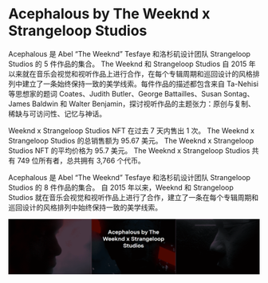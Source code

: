# Acephalous by The Weeknd x Strangeloop Studios

Acephalous 是 Abel “The Weeknd” Tesfaye 和洛杉矶设计团队 Strangeloop Studios 的 5 件作品的集合。 The Weeknd 和 Strangeloop Studios 自 2015 年以来就在音乐会视觉和视听作品上进行合作，在每个专辑周期和巡回设计的风格排列中建立了一条始终保持一致的美学线索。每件作品的描述都包含来自 Ta-Nehisi 等思想家的题词 Coates、Judith Butler、George Battailles、Susan Sontag、James Baldwin 和 Walter Benjamin，探讨视听作品的主题张力：原创与复制、稀缺与可访问性、记忆与神话。

Weeknd x Strangeloop Studios NFT 在过去 7 天内售出 1 次。 The Weeknd x Strangeloop Studios 的总销售额为 95.67 美元。 The Weeknd x Strangeloop Studios NFT 的平均价格为 95.7 美元。 The Weeknd x Strangeloop Studios 共有 749 位所有者，总共拥有 3,766 个代币。

Acephalous 是 Abel “The Weeknd” Tesfaye 和洛杉矶设计团队 Strangeloop Studios 的 8 件作品的集合。 自 2015 年以来，Weeknd 和 Strangeloop Studios 就在音乐会视觉和视听作品上进行了合作，建立了一条在每个专辑周期和巡回设计的风格排列中始终保持一致的美学线索。

![unnamed](unnamed.png)


